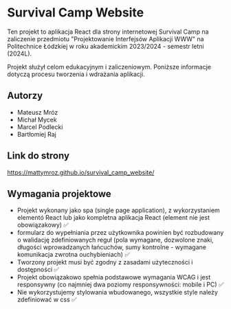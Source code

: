 # Survival Camp Website

Ten projekt to aplikacja React dla strony internetowej Survival Camp na zaliczenie przedmiotu "Projektowanie Interfejsów Aplikacji WWW" na Politechnice Łódzkiej w roku akademickim 2023/2024 - semestr letni (2024L).

Projekt służył celom edukacyjnym i zaliczeniowym. Poniższe informacje dotyczą procesu tworzenia i wdrażania aplikacji.

## Autorzy
- Mateusz Mróz
- Michał Mycek
- Marcel Podlecki
- Bartłomiej Raj

## Link do strony
https://mattymroz.github.io/survival_camp_website/

## Wymagania projektowe
- Projekt wykonany jako spa (single page application), z wykorzystaniem elementó React lub jako kompletna aplikacja React (element nie jest obowiązakowy) ✅
- formularz do wypełniania przez użytkownika powinien być rozbudowany o walidację zdefiniowanych reguł (pola wymagane, dozwolone znaki, długości wprowadzanych łańcuchów, sumy kontrolne - wymagane komunikacja zwrotna ouchybieniach) ✅
- Tworzony projekt musi być zgodny z zasadami użyteczności i dostępności ✅
- Projekt obowiązakowo spełnia podstawowe wymagania WCAG i jest responsywny (co najmniej dwa poziomy responsywności: mobile i PC) ✅
- Nie wykorzystujemy stylowania wbudowanego, wszystkie style należy zdefiniować w css ✅
